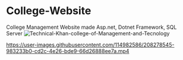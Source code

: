 # College-Website
College Management Website made Asp.net, Dotnet Framework, SQL Server
![Technical-Khan-college-of-Management-and-Tecnology](https://user-images.githubusercontent.com/114982586/208278523-e54cb30f-a261-4d5b-9394-071a0e714c1f.png)



https://user-images.githubusercontent.com/114982586/208278545-983233b0-cd2c-4e26-bde9-66d26888ee7a.mp4

